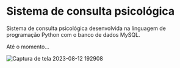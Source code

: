 # Sistema de consulta psicológica

Sistema de consulta psicológica desenvolvida na linguagem de programação Python com o banco de dados MySQL.

<p>Até o momento...</p>

<img>![Captura de tela 2023-08-12 192908](https://github.com/nicolas2602/consulta_psicologica/assets/111767776/19413db9-eca2-48ad-ad2f-fd0b3e85be12)

